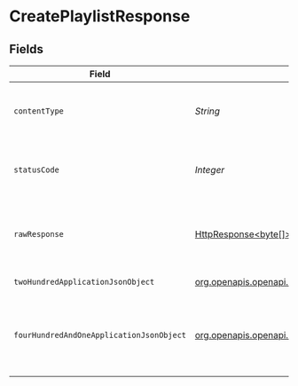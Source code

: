 # CreatePlaylistResponse


## Fields

| Field                                                                                                                                        | Type                                                                                                                                         | Required                                                                                                                                     | Description                                                                                                                                  |
| -------------------------------------------------------------------------------------------------------------------------------------------- | -------------------------------------------------------------------------------------------------------------------------------------------- | -------------------------------------------------------------------------------------------------------------------------------------------- | -------------------------------------------------------------------------------------------------------------------------------------------- |
| `contentType`                                                                                                                                | *String*                                                                                                                                     | :heavy_check_mark:                                                                                                                           | HTTP response content type for this operation                                                                                                |
| `statusCode`                                                                                                                                 | *Integer*                                                                                                                                    | :heavy_check_mark:                                                                                                                           | HTTP response status code for this operation                                                                                                 |
| `rawResponse`                                                                                                                                | [HttpResponse<byte[]>](https://docs.oracle.com/en/java/javase/11/docs/api/java.net.http/java/net/http/HttpResponse.html)                     | :heavy_check_mark:                                                                                                                           | Raw HTTP response; suitable for custom response parsing                                                                                      |
| `twoHundredApplicationJsonObject`                                                                                                            | [org.openapis.openapi.models.operations.CreatePlaylistResponseBody](../../models/operations/CreatePlaylistResponseBody.md)                   | :heavy_minus_sign:                                                                                                                           | returns all playlists                                                                                                                        |
| `fourHundredAndOneApplicationJsonObject`                                                                                                     | [org.openapis.openapi.models.operations.CreatePlaylistPlaylistsResponseBody](../../models/operations/CreatePlaylistPlaylistsResponseBody.md) | :heavy_minus_sign:                                                                                                                           | Unauthorized - Returned if the X-Plex-Token is missing from the header or query.                                                             |